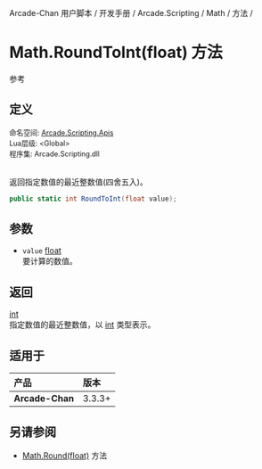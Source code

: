 Arcade-Chan 用户脚本 / 开发手册 / Arcade.Scripting / Math / 方法 /
# Math.RoundToInt(float) 方法
参考

## 定义
<div style="font-size: 90%;">
命名空间: <a href="README.md">Arcade.Scripting.Apis</a><br />
Lua层级: &lt;Global&gt;<br />
程序集: Arcade.Scripting.dll
</div><br />

返回指定数值的最近整数值(四舍五入)。

```csharp
public static int RoundToInt(float value);
```

## 参数
- ``value`` [float](https://docs.microsoft.com/zh-cn/dotnet/api/system.single)  
  要计算的数值。

## 返回
[int](https://docs.microsoft.com/zh-cn/dotnet/api/system.int32)  
  指定数值的最近整数值，以 [int](https://docs.microsoft.com/zh-cn/dotnet/api/system.int32) 类型表示。

## 适用于
| 产品 | 版本 |
|:----|:----|
| **Arcade-Chan** | 3.3.3+ |

## 另请参阅
- [Math.Round(float)](Math_Round.md) 方法